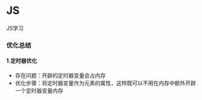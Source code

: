 # JS
JS学习



### 优化总结

#### 1.定时器优化

- 存在问题：开辟的定时器变量会占内存
- 优化步骤：将定时器变量作为元素的属性，这样既可以不用在内存中额外开辟一个定时器变量内存